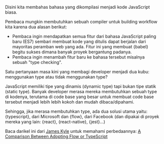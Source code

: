 Disini kita membahas bahasa yang dikompilasi menjadi kode JavaScript biasa.

Pembaca mungkin membutuhkan sebuah compiler untuk building workflow kita karena dua alasan berikut:

* Pembaca ingin mendapatkan semua fitur dari bahasa JavaScript paling baru (ES7) sembari membuat kode yang ditulis dapat berjalan dari mayoritas peramban web yang ada. Fitur ini yang membuat {babel} begitu sukses dimana banyak proyek bergantung padanya.
* Pembaca ingin menambah fitur baru ke bahasa tersebut misalnya sebuah "type checking".

Satu pertanyaan masa kini yang membagi developer menjadi dua kubu: menggunakan type atau tidak menggunakan type?

JavaScript memiliki tipe yang dinamis (dynamic type) tapi bukan tipe statik (static type). Banyak developer merasa mereka membutuhkan sebuah type di kodenya, terutama di code base yang besar untuk membuat code base tersebut menjadi lebih lebih kokoh dan mudah dibaca/dipahami. 

Sehingga, jika merasa membutuhkan type, ada dua solusi utama yaitu: {typescript}, dari Microsoft dan {flow}, dari Facebook (dan dipakai di proyek mereka yang lain: {react}, {react-native}, {jest}...)

Baca darikel ini dari [James Kyle](https://github.com/thejameskyle) untuk memahami perbedaannya: [A Comparison Between Adopting Flow or TypeScript](https://medium.com/the-thinkmill/adopting-flow-typescript-3549a3a36d51)
